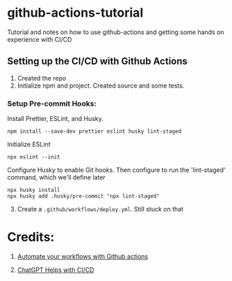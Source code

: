 # github-actions-tutorial
Tutorial and notes on how to use github-actions and getting some hands on experience with CI/CD

## Setting up the CI/CD with Github Actions



1. Created the repo
2. Initialize npm and project. Created source and some tests.


### Setup Pre-commit Hooks:
Install Prettier, ESLint, and Husky.
```
npm install --save-dev prettier eslint husky lint-staged
```
Initialize ESLint
```
npx eslint --init
```
Configure Husky to enable Git hooks. Then configure to run the 'lint-staged' command, which we'll define later 
```
npx husky install
npx husky add .husky/pre-commit "npx lint-staged"

```





3. Create a `.github/workflows/deploy.yml`. Still stuck on that


# Credits:
1. [Automate your workflows with Github actions](https://www.youtube.com/watch?v=nyKZTKQS_EQ)

2. [ChatGPT Helps with CI/CD](https://chatgpt.com/c/66f36fc4-94e0-8001-8472-64b2ae868902)